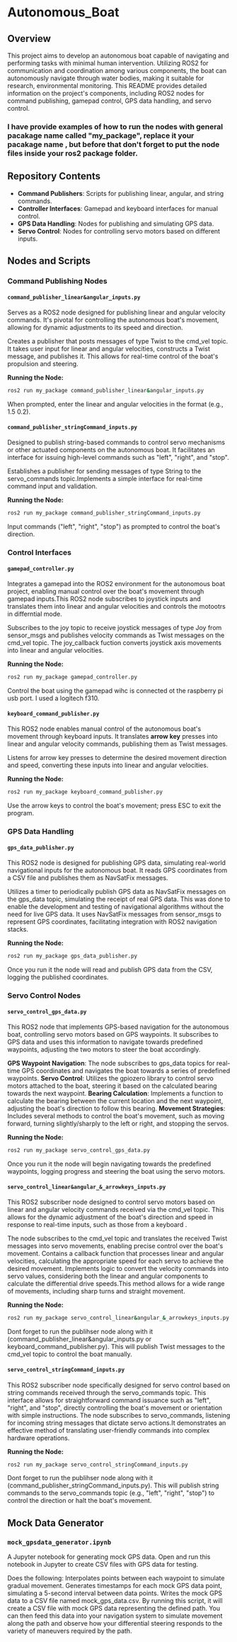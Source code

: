 # Autonomous_Boat

## Overview

This project aims to develop an autonomous boat capable of navigating and performing tasks with minimal human intervention. Utilizing ROS2 for communication and coordination among various components, the boat can autonomously navigate through water bodies, making it suitable for research, environmental monitoring. This README provides detailed information on the project's components, including ROS2 nodes for command publishing, gamepad control, GPS data handling, and servo control.

### I have provide examples of how to run the nodes with general pacakage name called "my_package", replace it your pacakage name , but before that don't forget to put the node files inside your ros2 package folder. 

## Repository Contents

- **Command Publishers**: Scripts for publishing linear, angular, and string commands.
- **Controller Interfaces**: Gamepad and keyboard interfaces for manual control.
- **GPS Data Handling**: Nodes for publishing and simulating GPS data.
- **Servo Control**: Nodes for controlling servo motors based on different inputs.


## Nodes and Scripts

### Command Publishing Nodes

#### `command_publisher_linear&angular_inputs.py`

Serves as a ROS2 node designed for publishing linear and angular velocity commands. It's pivotal for controlling the autonomous boat's movement, allowing for dynamic adjustments to its speed and direction. 

Creates a publisher that posts messages of type Twist to the cmd_vel topic. It takes user input for linear and angular velocities, constructs a Twist message, and publishes it. This allows for real-time control of the boat's propulsion and steering.

**Running the Node:**

```sh
ros2 run my_package command_publisher_linear&angular_inputs.py
```
When prompted, enter the linear and angular velocities in the format <linear> <angular> (e.g., 1.5 0.2).


#### `command_publisher_stringCommand_inputs.py`

Designed to publish string-based commands to control servo mechanisms or other actuated components on the autonomous boat. It facilitates an interface for issuing high-level commands such as "left", "right", and "stop".

Establishes a publisher for sending messages of type String to the servo_commands topic.Implements a simple interface for real-time command input and validation.

**Running the Node:**

```sh
ros2 run my_package command_publisher_stringCommand_inputs.py
```

Input commands ("left", "right", "stop") as prompted to control the boat's direction.


### Control Interfaces

#### `gamepad_controller.py`

Integrates a gamepad into the ROS2 environment for the autonomous boat project, enabling manual control over the boat's movement through gamepad inputs.This ROS2 node subscribes to joystick inputs and translates them into linear and angular velocities and controls the motootrs in differntial mode.

Subscribes to the joy topic to receive joystick messages of type Joy from sensor_msgs and publishes velocity commands as Twist messages on the cmd_vel topic. The joy_callback fuction converts joystick axis movements into linear and angular velocities.

**Running the Node:**

```sh
ros2 run my_package gamepad_controller.py
```
Control the boat using the gamepad wihc is connected ot the raspberry pi usb port. I used a logitech f310.


#### `keyboard_command_publisher.py`

This ROS2 node enables manual control of the autonomous boat's movement through keyboard inputs. It translates **arrow key** presses into linear and angular velocity commands, publishing them as Twist messages.

Listens for arrow key presses to determine the desired movement direction and speed, converting these inputs into linear and angular velocities.


**Running the Node:**

```sh
ros2 run my_package keyboard_command_publisher.py
```
Use the arrow keys to control the boat's movement; press ESC to exit the program.


### GPS Data Handling

#### `gps_data_publisher.py`

This ROS2 node is designed for publishing GPS data, simulating real-world navigational inputs for the autonomous boat. It reads GPS coordinates from a CSV file and publishes them as NavSatFix messages.

Utilizes a timer to periodically publish GPS data as NavSatFix messages on the gps_data topic, simulating the receipt of real GPS data.
This was done to enable the development and testing of navigational algorithms without the need for live GPS data. It uses NavSatFix messages from sensor_msgs to represent GPS coordinates, facilitating integration with ROS2 navigation stacks.

**Running the Node:**

```sh
ros2 run my_package gps_data_publisher.py
```
Once you run it the node will read and publish GPS data from the CSV, logging the published coordinates.


### Servo Control Nodes

#### `servo_control_gps_data.py`

This ROS2 node that implements GPS-based navigation for the autonomous boat, controlling servo motors based on GPS waypoints. It subscribes to GPS data and uses this information to navigate towards predefined waypoints, adjusting the two motors to steer the boat accordingly.

**GPS Waypoint Navigation**: The node subscribes to gps_data topics for real-time GPS coordinates and navigates the boat towards a series of predefined waypoints.
**Servo Control**: Utilizes the gpiozero library to control servo motors attached to the boat, steering it based on the calculated bearing towards the next waypoint.
**Bearing Calculation**: Implements a function to calculate the bearing between the current location and the next waypoint, adjusting the boat's direction to follow this bearing.
**Movement Strategies**: Includes several methods to control the boat's movement, such as moving forward, turning slightly/sharply to the left or right, and stopping the servos.

**Running the Node:**

```sh
ros2 run my_package servo_control_gps_data.py
```
Once you run it the node will begin navigating towards the predefined waypoints, logging progress and steering the boat using the servo motors.


#### `servo_control_linear&angular_&_arrowkeys_inputs.py`

This ROS2 subscriber node designed to control servo motors based on linear and angular velocity commands received via the cmd_vel topic. This allows for the dynamic adjustment of the boat's direction and speed in response to real-time inputs, such as those from a keyboard . 

The node subscribes to the cmd_vel topic and translates the received Twist messages into servo movements, enabling precise control over the boat's movement. Contains a callback function that processes linear and angular velocities, calculating the appropriate speed for each servo to achieve the desired movement. 
Implements logic to convert the velocity commands into servo values, considering both the linear and angular components to calculate the differential drive speeds.This method allows for a wide range of movements, including sharp turns and straight movement.

**Running the Node:**

```sh
ros2 run my_package servo_control_linear&angular_&_arrowkeys_inputs.py
```
Dont forget to run the publihser node along with it (command_publisher_linear&angular_inputs.py or keyboard_command_publisher.py).
This will publish Twist messages to the cmd_vel topic to control the boat manually.


#### `servo_control_stringCommand_inputs.py`

This ROS2 subscriber node specifically designed for servo control based on string commands received through the servo_commands topic. This interface allows for straightforward command issuance such as "left", "right", and "stop", directly controlling the boat's movement or orientation with simple instructions.
The node subscribes to servo_commands, listening for incoming string messages that dictate servo actions.It demonstrates an effective method of translating user-friendly commands into complex hardware operations.

**Running the Node:**

```sh
ros2 run my_package servo_control_stringCommand_inputs.py
```
Dont forget to run the publihser node along with it (command_publisher_stringCommand_inputs.py).
This will publish string commands to the servo_commands topic (e.g., "left", "right", "stop") to control the direction or halt the boat's movement.
 

## Mock Data Generator

### `mock_gpsdata_generator.ipynb`

A Jupyter notebook for generating mock GPS data. Open and run this notebook in Jupyter to create CSV files with GPS data for testing.

Does the following:
Interpolates points between each waypoint to simulate gradual movement.
Generates timestamps for each mock GPS data point, simulating a 5-second interval between data points.
Writes the mock GPS data to a CSV file named mock_gps_data.csv.
By running this script, it will create a CSV file with mock GPS data representing the defined path. You can then feed this data into your navigation system to simulate movement along the path and observe how your differential steering responds to the variety of maneuvers required by the path.

